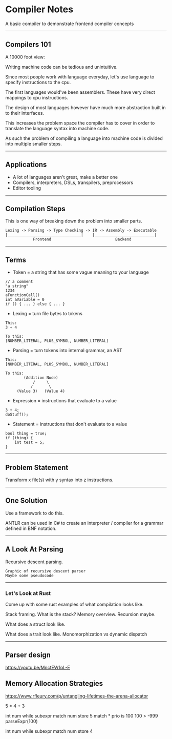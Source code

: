 # Compiler Notes

A basic compiler to demonstrate frontend compiler concepts

---

## Compilers 101

A 10000 foot view:

Writing machine code can be tedious and unintuitive.

Since most people work with language everyday, let's use language to specify instructions to the cpu.

The first languages would've been assemblers. These have very direct mappings to cpu instructions.

The design of most languages however have much more abstraction built in to their interfaces.

This increases the problem space the compiler has to cover in order to translate the language syntax into machine code.

As such the problem of compiling a language into machine code is divided into multiple smaller steps.

---

## Applications

- A lot of languages aren't great, make a better one
- Compilers, interpreters, DSLs, transpilers, preprocessors
- Editor tooling

---

## Compilation Steps

This is one way of breaking down the problem into smaller parts.

```
Lexing -> Parsing -> Type Checking -> IR -> Assembly -> Executable
|________________________________|    |__________________________|
            Frontend                            Backend
```

---

## Terms

- Token = a string that has some vague meaning to your language
```
// a comment
"a string"
1234
aFunctionCall()
int aVariable = 0
if () { ... } else { ... }
```

- Lexing = turn file bytes to tokens
```
This:
3 + 4

To this:
[NUMBER_LITERAL, PLUS_SYMBOL, NUMBER_LITERAL]
```
- Parsing = turn tokens into internal grammar, an AST
```
This:
[NUMBER_LITERAL, PLUS_SYMBOL, NUMBER_LITERAL]

To this:
        (Addition Node)
            /     \
           /       \
     (Value 3)   (Value 4)
```
- Expression = instructions that evaluate to a value
```
3 + 4;
doStuff();
```
- Statement = instructions that don't evaluate to a value
```
bool thing = true;
if (thing) {
    int test = 5;
}
```

---

## Problem Statement

Transform x file(s) with y syntax into z instructions.

---

## One Solution

Use a framework to do this.

ANTLR can be used in C# to create an interpreter / compiler for a grammar defined in BNF notation.

---

## A Look At Parsing

Recursive descent parsing.

```
Graphic of recursive descent parser
Maybe some pseudocode
```

---

### Let's Look at Rust

Come up with some rust examples of what compilation looks like.

Stack framing. What is the stack? Memory overview.
Recursion maybe.

What does a struct look like.

What does a trait look like. Monomorphization vs dynamic dispatch

---

## Parser design

https://youtu.be/MnctEW1oL-E

## Memory Allocation Strategies

https://www.rfleury.com/p/untangling-lifetimes-the-arena-allocator










5 * 4 + 3


int num
while subexpr
    match num
        store 5
    match *
        prio is 100
        100 > -999
            parseExpr(100)


int num while subexpr
    match num
        store 4




